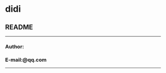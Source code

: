 # didi


README
---------------------------------

****
###                 Author:
###            E-mail:@qq.com

---------------------------------
